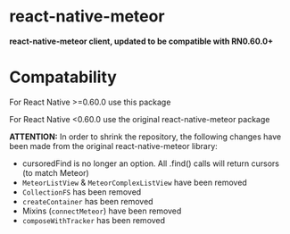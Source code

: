 # react-native-meteor
**react-native-meteor client, updated to be compatible with RN0.60.0+**

# Compatability
For React Native >=0.60.0 use this package

For React Native <0.60.0 use the original react-native-meteor package

**ATTENTION:** In order to shrink the repository, the following changes have been made from the original react-native-meteor library:
- cursoredFind is no longer an option. All .find() calls will return cursors (to match Meteor)
- `MeteorListView` & `MeteorComplexListView` have been removed
- `CollectionFS` has been removed
- `createContainer` has been removed
- Mixins (`connectMeteor`) have been removed
- `composeWithTracker` has been removed
